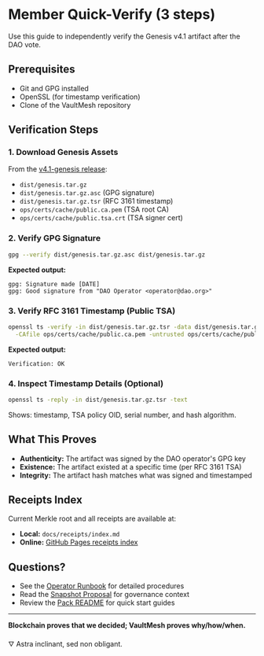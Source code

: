 # Member Quick-Verify (3 steps)

Use this guide to independently verify the Genesis v4.1 artifact after the DAO vote.

## Prerequisites

- Git and GPG installed
- OpenSSL (for timestamp verification)
- Clone of the VaultMesh repository

## Verification Steps

### 1. Download Genesis Assets

From the [v4.1-genesis release](https://github.com/<org>/<repo>/releases/tag/v4.1-genesis):
- `dist/genesis.tar.gz`
- `dist/genesis.tar.gz.asc` (GPG signature)
- `dist/genesis.tar.gz.tsr` (RFC 3161 timestamp)
- `ops/certs/cache/public.ca.pem` (TSA root CA)
- `ops/certs/cache/public.tsa.crt` (TSA signer cert)

### 2. Verify GPG Signature

```bash
gpg --verify dist/genesis.tar.gz.asc dist/genesis.tar.gz
```

**Expected output:**
```
gpg: Signature made [DATE]
gpg: Good signature from "DAO Operator <operator@dao.org>"
```

### 3. Verify RFC 3161 Timestamp (Public TSA)

```bash
openssl ts -verify -in dist/genesis.tar.gz.tsr -data dist/genesis.tar.gz \
  -CAfile ops/certs/cache/public.ca.pem -untrusted ops/certs/cache/public.tsa.crt
```

**Expected output:**
```
Verification: OK
```

### 4. Inspect Timestamp Details (Optional)

```bash
openssl ts -reply -in dist/genesis.tar.gz.tsr -text
```

Shows: timestamp, TSA policy OID, serial number, and hash algorithm.

## What This Proves

- **Authenticity:** The artifact was signed by the DAO operator's GPG key
- **Existence:** The artifact existed at a specific time (per RFC 3161 TSA)
- **Integrity:** The artifact hash matches what was signed and timestamped

## Receipts Index

Current Merkle root and all receipts are available at:
- **Local:** `docs/receipts/index.md`
- **Online:** [GitHub Pages receipts index](https://<org>.github.io/<repo>/receipts/)

## Questions?

- See the [Operator Runbook](./operator-runbook.md) for detailed procedures
- Read the [Snapshot Proposal](./snapshot-proposal.md) for governance context
- Review the [Pack README](./README.md) for quick start guides

---

**Blockchain proves that we decided; VaultMesh proves why/how/when.**

🜄 Astra inclinant, sed non obligant.

